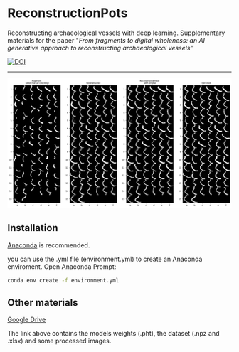 # ReconstructionPots

Reconstructing archaeological vessels with deep learning. Supplementary materials for the paper "*From fragments to digital wholeness: an AI generative approach to reconstructing archaeological vessels*"

[![DOI](https://zenodo.org/badge/745842078.svg)](https://zenodo.org/doi/10.5281/zenodo.10658924)

<hr>

[<img src="https://github.com/lrncrd/ReconstructionPots/blob/main/imgs/batches_osts.png" width="800" text-align: center/>](image.png)



## Installation

[Anaconda](https://www.anaconda.com/) is recommended.

you can use the .yml file (environment.yml) to create an Anaconda enviroment. Open Anaconda Prompt:

```bash
conda env create -f environment.yml
```

## Other materials

[Google Drive]()

The link above contains the models weights (.pht), the dataset (.npz and .xlsx) and some processed images.
